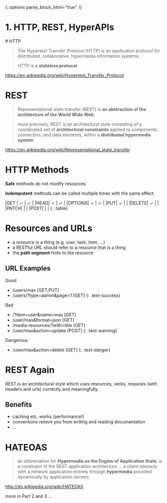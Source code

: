 {::options parse_block_html="true" /}

<div class="jumbotron">

# 1. HTTP, REST, HyperAPIs

</div>



<div class="panel panel-default"><div class="panel-body">
# HTTP

> The Hypertext Transfer Protocol (HTTP) is an application protocol for
> distributed, collaborative, hypermedia information systems.

> HTTP is a **stateless protocol**

<https://en.wikipedia.org/wiki/Hypertext_Transfer_Protocol>
</div></div>


<div class="panel panel-default"><div class="panel-body"><!-- ----------------->

# REST

> Representational state transfer (REST) is **an abstraction of the
> architecture of the World Wide Web**;

> more precisely, REST is an architectural style consisting of a
> coordinated set of **architectural constraints** applied to components,
> connectors, and data elements, within a **distributed hypermedia system**

<https://en.wikipedia.org/wiki/Representational_state_transfer>
</div></div>



<div class="panel panel-default"><div class="panel-body"><!-- ----------------->

# HTTP Methods

**Safe** methods do not modify resources. 

**Indempotent** methods can be called multiple times with the same effect. 


|GET | ✓ | ✓ |
|HEAD| ✓ | ✓ |
|OPTIONS| ✓ | ✓ |
|PUT| ✓ |   |
|DELETE| ✓ |   |
|PATCH|   |   |
|POST|   |   |
{: .table}

</div></div>




<div class="panel panel-default"><div class="panel-body"><!-- ----------------->

# Resources and URLs

* a *resource* is a thing (e.g. user, task, item, ...)
* a RESTful URL should refer to a resource that is a thing 
* the **path segment** hints to the resource 

</div></div>


<div class="panel panel-default"><div class="panel-body"><!-- ----------------->

## URL Examples 

Good

* /users/max [GET,PUT]
* /users/?type=admin&page=1 [GET]
{: .text-success}

Bad

* /?item=user&name=max [GET]
* /user/max&format=json [GET]
* /media-resources/?with=title [GET]
* /user/max&action=update [POST]
{: .text-warning}

Dangerous 

* /user/max&action=delete [GET]
{: .text-danger}



</div></div>


<div class="panel panel-default"><div class="panel-body"><!-- ----------------->

# REST Again


REST is an architectural style which uses resources, verbs, requests (with headers and
urls) correctly and meaningfully. 

## Benefits

* caching etc. works  (performance!)
* conventions relieve you from writing and reading documentation 
* ...

</div></div>



<div class="panel panel-default"><div class="panel-body"><!-- ----------------->

#  HATEOAS

> an abbreviation for **Hypermedia as the Engine of Application State**, is
> a constraint of the REST application architecture ... a client
> interacts with a network application entirely through **hypermedia**
> provided dynamically by application servers

<http://en.wikipedia.org/wiki/HATEOAS>

more in Part 2 and 3 ...




